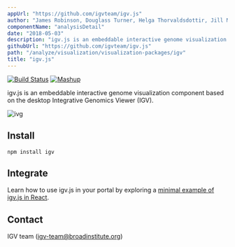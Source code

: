 ```yaml
---
appUrl: "https://github.com/igvteam/igv.js"
author: "James Robinson, Douglass Turner, Helga Thorvaldsdottir, Jill Mesirov"
componentName: "analysisDetail"
date: "2018-05-03"
description: "igv.js is an embeddable interactive genome visualization component based on the desktop Integrative Genomics Viewer (IGV)."
githubUrl: "https://github.com/igvteam/igv.js"
path: "/analyze/visualization/visualization-packages/igv"
title: "igv.js"
---
```


[![Build Status](https://travis-ci.org/igvteam/igv.js.svg?branch=master)](https://travis-ci.org/igvteam/igv.js)
[![Mashup](../../_images/mashup.svg)](https://github.com/eweitz/igv.js-react/blob/master/README.md#igvjs-in-react)

igv.js is an embeddable interactive genome visualization component based on the desktop Integrative Genomics Viewer (IGV).

![ivg](../../_images/visualization/igv.png)

## Install

`npm install igv`

## Integrate

Learn how to use igv.js in your portal by exploring a [minimal example of igv.js in React](https://github.com/eweitz/igv.js-react/blob/master/README.md#igvjs-in-react).

## Contact

IGV team ([igv-team@broadinstitute.org](mailto://igv-team@broadinstitute.org))

